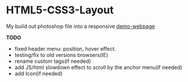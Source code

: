 HTML5-CSS3-Layout
=================

My build out photoshop file into a responsive <a href='http://alexsdbk.github.io/HTML5-CSS3-Layout/#'>demo-webpage</a>

<b>TODO</b>
<ul>
	<li>fixed header menu: position, hover effect.</li>
	<li>testing/fix to old versions browsers(IE)</li>
	<li>rename custom tags(if needed)</li>
	<li>add JS/html slowdown effect to scroll by the anchor menu(if needed)</li>
	<li>add Icon(if needed)</li>
</ul>